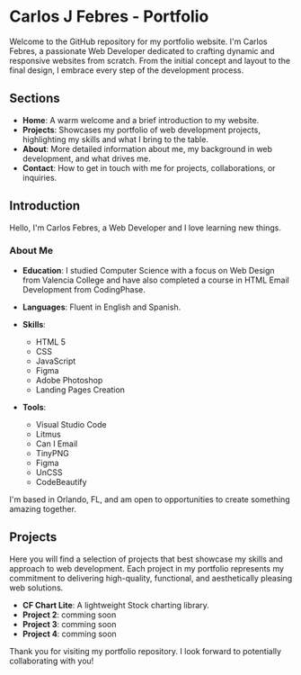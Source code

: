 # Carlos J Febres - Portfolio

Welcome to the GitHub repository for my portfolio website. I'm Carlos Febres, a passionate Web Developer dedicated to crafting dynamic and responsive websites from scratch. From the initial concept and layout to the final design, I embrace every step of the development process. 

## Sections

- **Home**: A warm welcome and a brief introduction to my website.
- **Projects**: Showcases my portfolio of web development projects, highlighting my skills and what I bring to the table.
- **About**: More detailed information about me, my background in web development, and what drives me.
- **Contact**: How to get in touch with me for projects, collaborations, or inquiries.

## Introduction

Hello, I'm Carlos Febres, a Web Developer and I love learning new things.

### About Me

- **Education**: I studied Computer Science with a focus on Web Design from Valencia College and have also completed a course in HTML Email Development from CodingPhase.

- **Languages**: Fluent in English and Spanish.

- **Skills**:
  - HTML 5
  - CSS
  - JavaScript
  - Figma
  - Adobe Photoshop
  - Landing Pages Creation

- **Tools**:
  - Visual Studio Code
  - Litmus
  - Can I Email
  - TinyPNG
  - Figma
  - UnCSS
  - CodeBeautify

I'm based in Orlando, FL, and am open to opportunities to create something amazing together.

## Projects

Here you will find a selection of projects that best showcase my skills and approach to web development. Each project in my portfolio represents my commitment to delivering high-quality, functional, and aesthetically pleasing web solutions.

- **CF Chart Lite**: A lightweight Stock charting library.
- **Project 2**: comming soon
- **Project 3**: comming soon
- **Project 4**: comming soon

Thank you for visiting my portfolio repository. I look forward to potentially collaborating with you!

